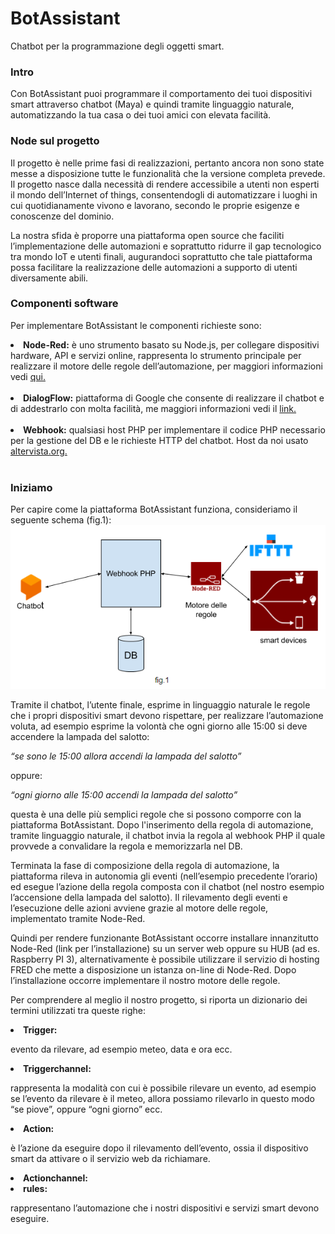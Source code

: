 # BotAssistant
Chatbot per la programmazione degli oggetti smart.

<h3>Intro</h3>

<p>Con BotAssistant puoi programmare il comportamento dei tuoi dispositivi smart attraverso chatbot (Maya) e quindi tramite linguaggio naturale, automatizzando la tua casa o dei tuoi amici con elevata facilità.</p>

<h3>Node sul progetto</h3>

<p>Il progetto è nelle prime fasi di realizzazioni, pertanto ancora non sono state messe a disposizione tutte le funzionalità che la versione completa prevede. Il progetto nasce dalla necessità di rendere accessibile a utenti non esperti il mondo dell’Internet of things, consentendogli di automatizzare i luoghi in cui quotidianamente vivono e lavorano, secondo le proprie esigenze e conoscenze del dominio.

La nostra sfida è proporre una piattaforma open source che faciliti l’implementazione delle automazioni e soprattutto ridurre il gap tecnologico tra mondo IoT e utenti finali, augurandoci soprattutto che tale piattaforma possa facilitare la realizzazione delle automazioni a supporto di utenti diversamente abili.
</p>

<h3>Componenti software</h3>

<p>Per implementare BotAssistant le componenti richieste sono:
  <li><b>Node-Red:</b> è uno strumento basato su Node.js, per collegare dispositivi hardware, API e servizi online, rappresenta lo   strumento principale per realizzare il motore delle regole dell’automazione, per maggiori informazioni vedi <a href="https://nodered.org/">qui.</a></li><br>
  
  <li><b>DialogFlow:</b> piattaforma di Google che consente di realizzare il chatbot e di addestrarlo con molta facilità, me maggiori informazioni vedi il <a href="https://dialogflow.com/">link.</a></li><br>
  
  <li><b>Webhook:</b> qualsiasi host PHP per implementare il codice PHP necessario per la gestione del DB e le richieste HTTP del chatbot. Host da noi usato <a href="http://altervista.org/">altervista.org.</a></li><br></p>
  
 <h3>Iniziamo</h3>
 
 <p>Per capire come la piattaforma BotAssistant funziona, consideriamo il seguente schema (fig.1):

<img src="https://github.com/botassistant/BotAssistant/blob/master/fig1.PNG?raw=true" alt="fig.1">

Tramite il chatbot, l’utente finale, esprime in linguaggio naturale le regole che i propri dispositivi smart devono rispettare, per realizzare l’automazione voluta, ad esempio esprime la volontà che ogni giorno alle 15:00 si deve accendere la lampada del salotto:

<i>“se sono le 15:00 allora accendi la lampada del salotto”</i>

oppure:

<i>“ogni giorno alle 15:00 accendi la lampada del salotto”</i>

questa è una delle più semplici regole che si possono comporre con la piattaforma BotAssistant. Dopo l'inserimento della regola di automazione, tramite linguaggio naturale, il chatbot invia la regola al webhook PHP il quale provvede a convalidare la regola e memorizzarla nel DB.</p>

<p>Terminata la fase di composizione della regola di automazione, la piattaforma rileva in autonomia gli eventi (nell’esempio precedente l’orario) ed esegue l’azione della regola composta con il chatbot (nel nostro esempio l’accensione della lampada del salotto). Il rilevamento degli eventi e l’esecuzione delle azioni avviene grazie al motore delle regole, implementato tramite Node-Red.</p>

<p>Quindi per rendere funzionante BotAssistant occorre installare innanzitutto Node-Red (link per l’installazione) su un server web oppure su HUB (ad es. Raspberry PI 3), alternativamente è possibile utilizzare il servizio di hosting FRED che mette a disposizione un istanza on-line di Node-Red. Dopo l’installazione occorre implementare il nostro motore delle regole.</p>

<p>Per comprendere al meglio il nostro progetto, si riporta un dizionario dei termini utilizzati tra queste righe:
  <li><b>Trigger:</b><p>evento da rilevare, ad esempio meteo, data e ora ecc.</p></li>
  
  <li><b>Triggerchannel:</b><p>rappresenta la modalità con cui è possibile rilevare un evento, ad esempio se l’evento da rilevare è il meteo, allora possiamo rilevarlo in questo modo “se piove”, oppure “ogni giorno” ecc.</p></li>
  
  <li><b>Action:</b><p>è l’azione da eseguire dopo il rilevamento dell’evento, ossia il dispositivo smart da attivare o il servizio web da richiamare.</p></li>
  
  <li><b>Actionchannel:</b><pcome per i trigger anche per l’action vi sono vari modi per attivare un dispositivo intelligente, ad esempio se l’action è una lampada smart, allora possiamo eseguire  “l’accensione”, “lo spegnimento”, “l’accensione con intensità al 70%” ecc.</p></li>
  
  <li><b>rules:</b><p>rappresentano l’automazione che i nostri dispositivi e servizi smart devono eseguire.</p></li>


</p>

